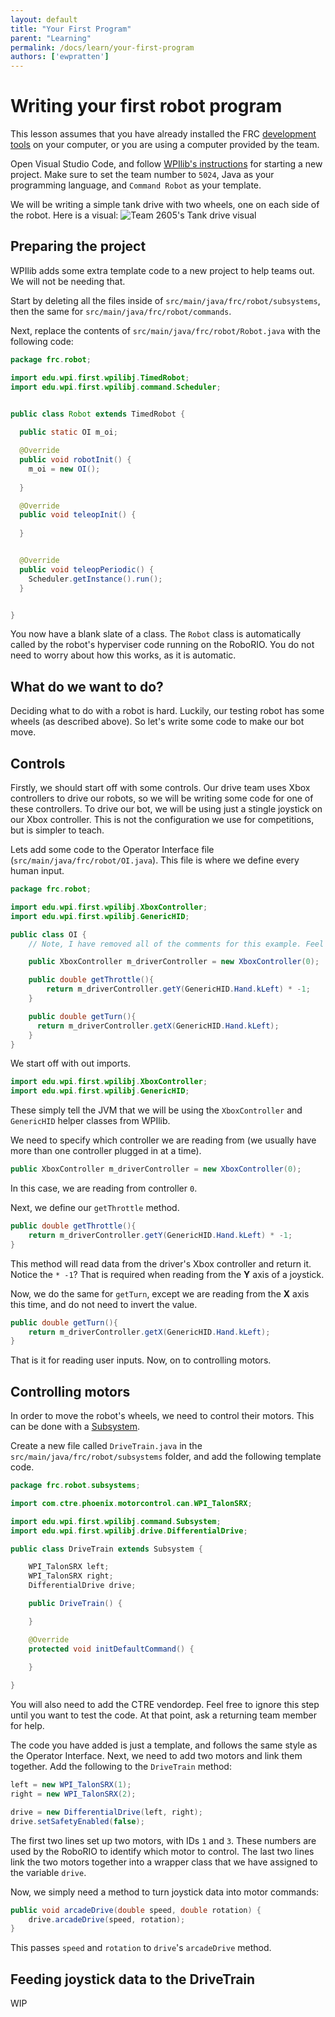 ```yaml
---
layout: default
title: "Your First Program"
parent: "Learning"
permalink: /docs/learn/your-first-program
authors: ['ewpratten']
---
```


# Writing your first robot program
This lesson assumes that you have already installed the FRC [development tools]({{site.baseurl}}/docs/guides/installing-tools) on your computer, or you are using a computer provided by the team. 

Open Visual Studio Code, and follow [WPIlib's instructions](https://frc-docs.readthedocs.io/en/latest/docs/software/wpilib-overview/creating-robot-program.html#creating-a-new-wpilib-project) for starting a new project. Make sure to set the team number to `5024`, Java as your programming language, and `Command Robot` as your template.

We will be writing a simple tank drive with two wheels, one on each side of the robot. Here is a visual:
![Team 2605's Tank drive visual]({{site.baseurl}}/assets/img/tank-drive.png)


## Preparing the project
WPIlib adds some extra template code to a new project to help teams out. We will not be needing that.

Start by deleting all the files inside of `src/main/java/frc/robot/subsystems`, then the same for `src/main/java/frc/robot/commands`.

Next, replace the contents of `src/main/java/frc/robot/Robot.java` with the following code:
```java
package frc.robot;

import edu.wpi.first.wpilibj.TimedRobot;
import edu.wpi.first.wpilibj.command.Scheduler;


public class Robot extends TimedRobot {
  
  public static OI m_oi;

  @Override
  public void robotInit() {
    m_oi = new OI();
    
  }

  @Override
  public void teleopInit() {
    
  }


  @Override
  public void teleopPeriodic() {
    Scheduler.getInstance().run();
  }


}

```

You now have a blank slate of a class. The `Robot` class is automatically called by the robot's hyperviser code running on the RoboRIO. You do not need to worry about how this works, as it is automatic.

## What do we want to do?
Deciding what to do with a robot is hard. Luckily, our testing robot has some wheels (as described above). So let's write some code to make our bot move.

## Controls
Firstly, we should start off with some controls. Our drive team uses Xbox controllers to drive our robots, so we will be writing some code for one of these controllers. To drive our bot, we will be using just a stingle joystick on our Xbox controller. This is not the configuration we use for competitions, but is simpler to teach.

Lets add some code to the Operator Interface file (`src/main/java/frc/robot/OI.java`). This file is where we define every human input.
```java
package frc.robot;

import edu.wpi.first.wpilibj.XboxController;
import edu.wpi.first.wpilibj.GenericHID;

public class OI {
    // Note, I have removed all of the comments for this example. Feel free to leave them in your code. They are helpful.

    public XboxController m_driverController = new XboxController(0);

    public double getThrottle(){
        return m_driverController.getY(GenericHID.Hand.kLeft) * -1;
    }

    public double getTurn(){
      return m_driverController.getX(GenericHID.Hand.kLeft);
    }
}
```

We start off with out imports.
```java
import edu.wpi.first.wpilibj.XboxController;
import edu.wpi.first.wpilibj.GenericHID;
```
These simply tell the JVM that we will be using the `XboxController` and `GenericHID` helper classes from WPIlib.

We need to specify which controller we are reading from (we usually have more than one controller plugged in at a time).
```java
public XboxController m_driverController = new XboxController(0);
```
In this case, we are reading from controller `0`.

Next, we define our `getThrottle` method.
```java
public double getThrottle(){
    return m_driverController.getY(GenericHID.Hand.kLeft) * -1;
}
```
This method will read data from the driver's Xbox controller and return it. Notice the `* -1`? That is required when reading from the **Y** axis of a joystick.

Now, we do the same for `getTurn`, except we are reading from the **X** axis this time, and do not need to invert the value.
```java
public double getTurn(){
    return m_driverController.getX(GenericHID.Hand.kLeft);
}
```
That is it for reading user inputs. Now, on to controlling motors.

## Controlling motors
In order to move the robot's wheels, we need to control their motors. This can be done with a [Subsystem]({{site.baseurl}}/docs/guides/command-base#subsystems).

Create a new file called `DriveTrain.java` in the `src/main/java/frc/robot/subsystems` folder, and add the following template code.
```java
package frc.robot.subsystems;

import com.ctre.phoenix.motorcontrol.can.WPI_TalonSRX;

import edu.wpi.first.wpilibj.command.Subsystem;
import edu.wpi.first.wpilibj.drive.DifferentialDrive;

public class DriveTrain extends Subsystem {

    WPI_TalonSRX left;
    WPI_TalonSRX right;
    DifferentialDrive drive;

    public DriveTrain() {

    }

    @Override
    protected void initDefaultCommand() {
        
    }

}
```

You will also need to add the CTRE vendordep. Feel free to ignore this step until you want to test the code. At that point, ask a returning team member for help.

The code you have added is just a template, and follows the same style as the Operator Interface. Next, we need to add two motors and link them together. Add the following to the `DriveTrain` method:
```java
left = new WPI_TalonSRX(1);
right = new WPI_TalonSRX(2);

drive = new DifferentialDrive(left, right);
drive.setSafetyEnabled(false);
```

The first two lines set up two motors, with IDs `1` and `3`. These numbers are used by the RoboRIO to identify which motor to control. The last two lines link the two motors together into a wrapper class that we have assigned to the variable `drive`.

Now, we simply need a method to turn joystick data into motor commands:
```java
public void arcadeDrive(double speed, double rotation) {
    drive.arcadeDrive(speed, rotation);
}
```

This passes `speed` and `rotation` to `drive`'s `arcadeDrive` method.

## Feeding joystick data to the DriveTrain
WIP